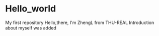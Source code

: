 # Hello_world
My first repository
Hello,there, I'm ZhengL from THU-REAL
Introduction about myself was added

